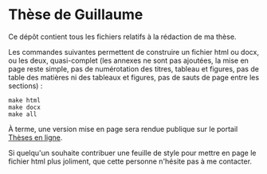 # Thèse de Guillaume

Ce dépôt contient tous les fichiers relatifs à la rédaction de ma thèse.

Les commandes suivantes permettent de construire un fichier html ou docx, ou les
deux, quasi-complet (les annexes ne sont pas ajoutées, la mise en page reste
simple, pas de numérotation des titres, tableau et figures, pas de table des
matières ni des tableaux et figures, pas de sauts de page entre les sections) :

```
make html
make docx
make all
```

À terme, une version mise en page sera rendue publique sur le portail
[Thèses en ligne](https://tel.archives-ouvertes.fr).

Si quelqu'un souhaite contribuer une feuille de style pour mettre en page le
fichier html plus joliment, que cette personne n'hésite pas à me contacter.


